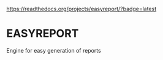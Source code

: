 https://readthedocs.org/projects/easyreport/?badge=latest

EASYREPORT
==========

Engine for easy generation of reports

